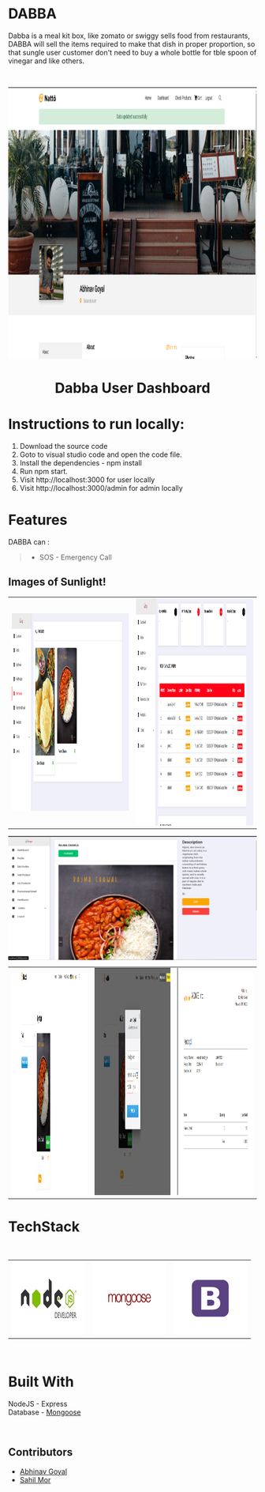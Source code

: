 # DABBA
Dabba is a meal kit box, like zomato or swiggy sells food from restaurants, DABBA will sell the items required to make that dish in proper proportion, so that sungle user customer don't need to buy a whole bottle for tble spoon of vinegar and like others.

<br />

<p align="center">
 <img src="https://github.com/zabhitak/Dabba-Meal-Kit/blob/master/Screenshots/user dash.PNG" height="550px;"width="700px;"alt=""/>
</p>

<p align="center">
<h1 align="center">Dabba User Dashboard</h1>
</p>



# Instructions to run locally:
1. Download the source code
2. Goto to visual studio code and open the code file. 
3. Install the dependencies - npm install
4. Run npm start.
5. Visit http://localhost:3000 for user locally
6. Visit http://localhost:3000/admin for admin locally

# Features

DABBA can :
>
>* SOS - Emergency Call



## Images of Sunlight!


<table>
  <tr>
    <td align="center"><img src="https://github.com/zabhitak/Dabba-Meal-Kit/blob/master/Screenshots/my products.PNG"  height="400px;"width="600px;"alt=""/></td>
    <td align="right"><img src="https://github.com/zabhitak/Dabba-Meal-Kit/blob/master/Screenshots/dashboard.PNG" height="460px;" width="600px;"alt=""/><br /></td>
    <!-- <td align="center"><img src="https://github.com/zabhitak/Dabba-Meal-Kit/blob/master/Screenshots/new produ.PNG" height="460px;" width="400px;"alt=""/></td> -->
   
    
  </tr>
  </table>
  <p align="center">
 <img src="https://github.com/zabhitak/Dabba-Meal-Kit/blob/master/Screenshots/products.PNG" align="center" alt=""/>
</p>
   
  <table>
  <tr>
        <td align="center"><img src="https://github.com/zabhitak/Dabba-Meal-Kit/blob/master/Screenshots/pay.PNG" height="460px;"width="400px;" alt=""/><br /></td>
        <td align="center"><img src="https://github.com/zabhitak/Dabba-Meal-Kit/blob/master/Screenshots/paying.PNG"height="460px;" width="400px;" alt=""/><br /></td>
        <td align="center"><img src="https://github.com/zabhitak/Dabba-Meal-Kit/blob/master/Screenshots/receipt.PNG" height="460px;" width="400px;"alt=""/><br /></td>
  </tr>
</table>



# TechStack
<table>
  <tr>
    <td><img src="https://github.com/zabhitak/Dabba-Meal-Kit/blob/master/Screenshots/node.jpg" width="150px" height="150px" /></td>
    <td><img src="https://github.com/zabhitak/Dabba-Meal-Kit/blob/master/Screenshots/mongoose.png" width="150px" height="150px" /></td>
    <td><img src="https://github.com/zabhitak/Dabba-Meal-Kit/blob/master/Screenshots/bootstrap.jpg"  width="150px" height="150px"></td>
    <br />  </td>
  </tr>
  </table>

<br />

# Built With 
NodeJS - Express <br />
Database - <a href="https://mongoosejs.com/"> Mongoose </a>  <br />


<br />


## Contributors 
* [Abhinav Goyal](https://github.com/zabhitak)  
* [Sahil Mor](https://github.com/sahil-mor)  


